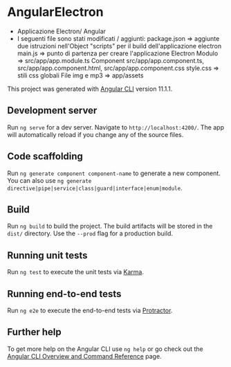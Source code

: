 # AngularElectron

- Applicazione Electron/ Angular
- I seguenti file sono stati modificati / aggiunti:
package.json => aggiunte due istruzioni nell'Object "scripts" per il build dell'applicazione electron 
main.js => punto di partenza per creare l'applicazione Electron
Modulo => src/app/app.module.ts
Component src/app/app.component.ts, src/app/app.component.html, src/app/app.component.css
style.css => stili css globali
File img e mp3 => app/assets



This project was generated with [Angular CLI](https://github.com/angular/angular-cli) version 11.1.1.

## Development server

Run `ng serve` for a dev server. Navigate to `http://localhost:4200/`. The app will automatically reload if you change any of the source files.

## Code scaffolding

Run `ng generate component component-name` to generate a new component. You can also use `ng generate directive|pipe|service|class|guard|interface|enum|module`.

## Build

Run `ng build` to build the project. The build artifacts will be stored in the `dist/` directory. Use the `--prod` flag for a production build.

## Running unit tests

Run `ng test` to execute the unit tests via [Karma](https://karma-runner.github.io).

## Running end-to-end tests

Run `ng e2e` to execute the end-to-end tests via [Protractor](http://www.protractortest.org/).

## Further help

To get more help on the Angular CLI use `ng help` or go check out the [Angular CLI Overview and Command Reference](https://angular.io/cli) page.
